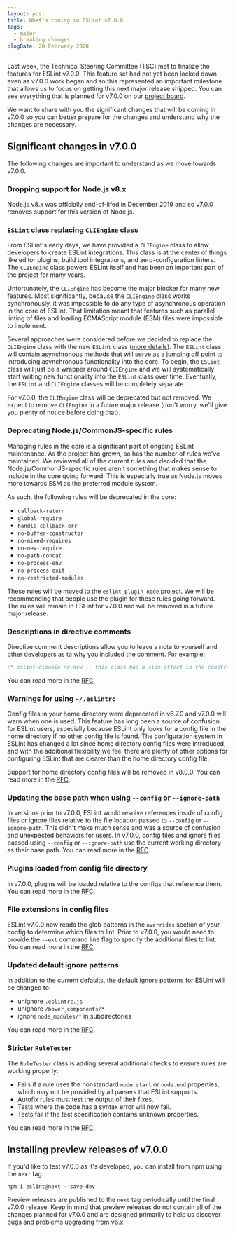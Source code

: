 ```yaml
---
layout: post
title: What's coming in ESLint v7.0.0
tags:
  - major
  - breaking changes
blogDate: 20 February 2020
---
```


Last week, the Technical Steering Committee (TSC) met to finalize the features for ESLint v7.0.0. This feature set had not yet been locked down even as v7.0.0 work began and so this represented an important milestone that allows us to focus on getting this next major release shipped. You can see everything that is planned for v7.0.0 on our [project board](https://github.com/eslint/eslint/projects/6).

We want to share with you the significant changes that will be coming in v7.0.0 so you can better prepare for the changes and understand why the changes are necessary.

## Significant changes in v7.0.0

The following changes are important to understand as we move towards v7.0.0.

### Dropping support for Node.js v8.x

Node.js v8.x was officially end-of-lifed in December 2019 and so v7.0.0 removes support for this version of Node.js.

### `ESLint` class replacing `CLIEngine` class

From ESLint's early days, we have provided a `CLIEngine` class to allow developers to create ESLint integrations. This class is at the center of things like editor plugins, build tool integrations, and zero-configuration linters. The `CLIEngine` class powers ESLint itself and has been an important part of the project for many years.

Unfortunately, the `CLIEngine` has become the major blocker for many new features. Most significantly, because the `CLIEngine` class works synchronously, it was impossible to do any type of asynchronous operation in the core of ESLint. That limitation meant that features such as parallel linting of files and loading ECMAScript module (ESM) files were impossible to implement.

Several approaches were considered before we decided to replace the `CLIEngine` class with the new `ESLint` class ([more details](https://github.com/eslint/rfcs/pull/40)). The `ESLint` class will contain asynchronous methods that will serve as a jumping off point to introducing asynchronous functionality into the core. To begin, the `ESLint` class will just be a wrapper around `CLIEngine` and we will systematically start writing new functionality into the `ESLint` class over time. Eventually, the `ESLint` and `CLIEngine` classes will be completely separate.

For v7.0.0, the `CLIEngine` class will be deprecated but not removed. We expect to remove `CLIEngine` in a future major release (don't worry, we'll give you plenty of notice before doing that).

### Deprecating Node.js/CommonJS-specific rules

Managing rules in the core is a significant part of ongoing ESLint maintenance. As the project has grown, so has the number of rules we've maintained. We reviewed all of the current rules and decided that the Node.js/CommonJS-specific rules aren't something that makes sense to include in the core going forward. This is especially true as Node.js moves more towards ESM as the preferred module system.

As such, the following rules will be deprecated in the core:

* `callback-return`
* `global-require`
* `handle-callback-err`
* `no-buffer-constructor`
* `no-mixed-requires`
* `no-new-require`
* `no-path-concat`
* `no-process-env`
* `no-process-exit`
* `no-restricted-modules`

These rules will be moved to the [`eslint-plugin-node`](https://github.com/mysticatea/eslint-plugin-node) project. We will be recommending that people use the plugin for these rules going forward. The rules will remain in ESLint for v7.0.0 and will be removed in a future major release.

### Descriptions in directive comments

Directive comment descriptions allow you to leave a note to yourself and other developers as to why you included the comment. For example:

```js
/* eslint-disable no-new -- this class has a side-effect in the constructor. */
```

You can read more in the [RFC](https://github.com/eslint/rfcs/pull/33).

### Warnings for using `~/.eslintrc`

Config files in your home directory were deprecated in v6.7.0 and v7.0.0 will warn when one is used. This feature has long been a source of confusion for ESLint users, especially because ESLint only looks for a config file in the home directory if no other config file is found. The configuration system in ESLint has changed a lot since home directory config files were introduced, and with the additional flexibility we feel there are plenty of other options for configuring ESLint that are clearer than the home directory config file.

Support for home directory config files will be removed in v8.0.0. You can read more in the [RFC](https://github.com/eslint/rfcs/pull/32).

### Updating the base path when using `--config` or `--ignore-path`

In versions prior to v7.0.0, ESLint would resolve references inside of config files or ignore files relative to the file location passed to `--config` or `--ignore-path`. This didn't make much sense and was a source of confusion and unexpected behaviors for users. In v7.0.0, config files and ignore files passed using `--config` or `--ignore-path` use the current working directory as their base path. You can read more in the [RFC](https://github.com/eslint/rfcs/pull/37).

### Plugins loaded from config file directory

In v7.0.0, plugins will be loaded relative to the configs that reference them. You can read more in the [RFC](https://github.com/eslint/rfcs/pull/47).

### File extensions in config files

ESLint v7.0.0 now reads the glob patterns in the `overrides` section of your config to determine which files to lint. Prior to v7.0.0, you would need to provide the `--ext` command line flag to specify the additional files to lint. You can read more in the [RFC](https://github.com/eslint/rfcs/pull/20).

### Updated default ignore patterns

In addition to the current defaults, the default ignore patterns for ESLint will be changed to:

* unignore `.eslintrc.js`
* unignore `/bower_components/*`
* ignore `node_modules/*` in subdirectories

You can read more in the [RFC](https://github.com/eslint/rfcs/pull/51).

### Stricter `RuleTester`

The `RuleTester` class is adding several additional checks to ensure rules are working properly:

* Fails if a rule uses the nonstandard `node.start` or `node.end` properties, which may not be provided by all parsers that ESLint supports.
* Autofix rules must test the output of their fixes.
* Tests where the code has a syntax error will now fail.
* Tests fail if the test specification contains unknown properties.

You can read more in the [RFC](https://github.com/eslint/rfcs/pull/25).

## Installing preview releases of v7.0.0

If you'd like to test v7.0.0 as it's developed, you can install from npm using the `next` tag:

```
npm i eslint@next --save-dev
```

Preview releases are published to the `next` tag periodically until the final v7.0.0 release. Keep in mind that preview releases do not contain all of the changes planned for v7.0.0 and are designed primarily to help us discover bugs and problems upgrading from v6.x.

